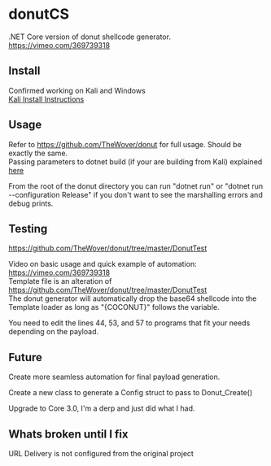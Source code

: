 # donutCS

.NET Core version of donut shellcode generator.  
https://vimeo.com/369739318 

## Install
Confirmed working on Kali and Windows  
[Kali Install Instructions](./docs/Install.md) 

## Usage
Refer to https://github.com/TheWover/donut for full usage. Should be exactly the same.  
Passing parameters to dotnet build (if your are building from Kali) explained [here](./docs/KaliUse.md)  

From the root of the donut directory you can run "dotnet run" or "dotnet run --configuration Release" if you don't want to see the marshalling errors and debug prints.

## Testing
https://github.com/TheWover/donut/tree/master/DonutTest  

Video on basic usage and quick example of automation: https://vimeo.com/369739318  
Template file is an alteration of https://github.com/TheWover/donut/tree/master/DonutTest  
The donut generator will automatically drop the base64 shellcode into the Template loader as long as "{COCONUT}" follows the variable.  

You need to edit the lines 44, 53, and 57 to programs that fit your needs depending on the payload.  

## Future
Create more seamless automation for final payload generation.  

Create a new class to generate a Config struct to pass to Donut_Create()
  
Upgrade to Core 3.0, I'm a derp and just did what I had.

## Whats broken until I fix
URL Delivery is not configured from the original project  

